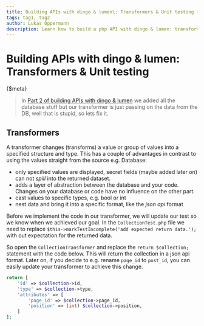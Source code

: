 ```yaml
---
title: Building APIs with dingo & lumen\: Transformers & Unit testing - PART 3
tags: tag1, tag2
author: Lukas Oppermann
description: Learn how to build a php API with dingo & lumen: transformers & unit testing.
---
```

# Building APIs with dingo & lumen: Transformers & Unit testing
{$meta}

> In [Part 2 of building APIs with dingo & lumen](151119-lumen-dingo-api-part-2) we added all the database stuff but our transformer is just passing on the data from the DB, well that is stupid, so lets fix it.

## Transformers

A transformer changes (transforms) a value or group of values into a specified structure and type. This has a couple of advantages in contrast to using the values straight from the source e.g. Database:

- only specified values are displayed, secret fields (maybe added later on) can not *spill* into the returned dataset.
- adds a layer of abstraction between the database and your code. Changes on your database or code have no influence on the other part.
- cast values to specific types, e.g. bool or int
- nest data and bring it into a specific format, like the *json api* format

Before we implement the code in our transformer, we will update our test so we know when we achieved our goal. In the `CollectionTest.php` file we need to replace `$this->markTestIncomplete('add expected return data.');` with out expectation for the returned data.



So open the `CollectionTransformer` and replace the `return $collection;` statement with the code below. This will return the collection in a json api format. Later on, if you decide to e.g. rename `page_id` to `post_id`, you can easily update your transformer to achieve this change.

```php
return [
    'id' => $collection->id,
    'type' => $collection->type,
    'attributes' => [
        'page_id' => $collection->page_id,
        'position' => (int) $collection->position,
    ]
];
```
